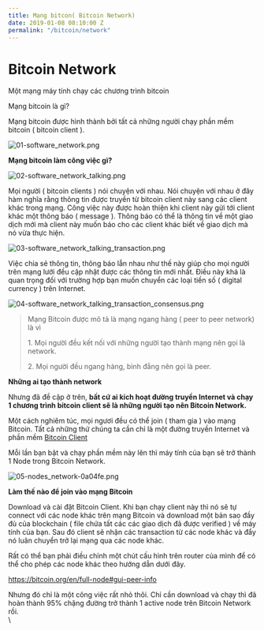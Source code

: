 ```yaml
---
title: Mạng bitcon( Bitcoin Network)
date: 2019-01-08 08:10:00 Z
permalink: "/bitcoin/network"
---
```


# Bitcoin Network

Một mạng máy tính chạy các chương trình bitcoin

Mạng bitcoin là gì?

Mạng bitcoin được hình thành bởi tất cả những người chạy phần mềm bitcoin ( bitcoin client ).

![01-software_network.png](/uploads/01-software_network.png)

**Mạng bitcoin làm công việc gì?**

![02-software_network_talking.png](/uploads/02-software_network_talking.png)

Mọi người ( bitcoin clients ) nói chuyện với nhau. Nói chuyện với nhau ở đây hàm nghĩa rằng thông tin được truyền từ bitcoin client này sang các client khác trong mạng. Công việc này được hoàn thiện khi client này gửi tới client khác một thông báo ( message ). Thông báo có thể là thông tin về một giao dịch mới mà client này muốn báo cho các client khác biết về giao dịch mà nó vừa thực hiện.

![03-software_network_talking_transaction.png](/uploads/03-software_network_talking_transaction.png)

Việc chia sẻ thông tin, thông báo lẫn nhau như thế này giúp cho mọi người trên mạng lưới đều cập nhật được các thông tin mới nhất. Điều này khá là quan trọng đối với trường hợp bạn muốn chuyển các loại tiền số ( digital currency ) trên Internet.

![04-software_network_talking_transaction_consensus.png](/uploads/04-software_network_talking_transaction_consensus.png)

> Mạng Bitcoin được mô tả là mạng ngang hàng ( peer to peer network) là vì
>
> 1\. Mọi người đều kết nối với những người tạo thành mạng nên gọi là network.
>
> 2\. Mọi người đều ngang hàng, bình đẳng nên gọi là peer.

**Những ai tạo thành network**

Nhưng đã đề cập ở trên, **bất cứ ai kích hoạt đường truyền Internet và chạy 1 chương trình bitcoin client sẽ là những người tạo nên Bitcoin Network.**

Một cách nghiêm túc, mọi ngươi đều có thể join ( tham gia ) vào mạng Bitcoin.  Tất cả những thứ chúng ta cần chỉ là một đường truyền Internet và phần mềm [Bitcoin Client ](https://bitcoin.org/en/download)

Mỗi lần bạn bật và chạy phần mềm này lên thì máy tính của bạn sẽ trở thành 1 Node trong Bitcoin Network.

![05-nodes_network-0a04fe.png](/uploads/05-nodes_network-0a04fe.png)

**Làm thế nào để join vào mạng Bitcoin**

Download và cài đặt Bitcoin Client. Khi bạn chạy client này thì nó sẽ tự connect với các node khác trên mạng Bitcoin và download một bản sao đầy đủ của blockchain ( file chứa tất các các giao dịch đã được verified ) về máy tính của bạn. Sau đó client sẽ nhận các transaction từ các node khác và đẩy nó luân chuyển trở lại mạng qua các node khác.

Rất có thể bạn phải điều chỉnh một chút cấu hình trên router của mình để có thể cho phép các node khác theo hướng dẫn dưới đây. 

https://bitcoin.org/en/full-node#gui-peer-info

Nhưng đó chỉ là một công việc rất nhỏ thôi.  Chỉ cần download và chạy thì đã hoàn thành 95% chặng đường trở thành 1 active node trên Bitcoin Network rồi.\
\
